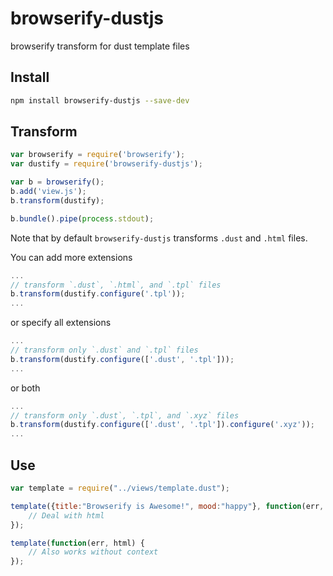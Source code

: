 browserify-dustjs
=================

browserify transform for dust template files

Install
-------
```bash
npm install browserify-dustjs --save-dev
```

Transform
---------
```js
var browserify = require('browserify');
var dustify = require('browserify-dustjs');

var b = browserify();
b.add('view.js');
b.transform(dustify);

b.bundle().pipe(process.stdout);
```

Note that by default `browserify-dustjs` transforms `.dust` and `.html` files.

You can add more extensions
```js
...
// transform `.dust`, `.html`, and `.tpl` files
b.transform(dustify.configure('.tpl'));
...
```
or specify all extensions
```js
...
// transform only `.dust` and `.tpl` files
b.transform(dustify.configure(['.dust', '.tpl']));
...
```
or both
```js
...
// transform only `.dust`, `.tpl`, and `.xyz` files
b.transform(dustify.configure(['.dust', '.tpl']).configure('.xyz'));
...
```

Use
---
```js
var template = require("../views/template.dust");

template({title:"Browserify is Awesome!", mood:"happy"}, function(err, html) {
    // Deal with html
});

template(function(err, html) {
    // Also works without context
});
```
